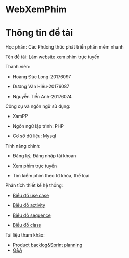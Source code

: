 # WebXemPhim
# Thông tin đề tài
Học phần: Các Phương thức phát triển phần mềm nhanh

Tên đề tài: Làm website xem phim trực tuyến

Thành viên:

- Hoàng Đức Long-20176097

- Dương Văn Hiếu-20176087

- Nguyễn Tiến Anh-20176074

Công cụ và ngôn ngữ sử dụng: 

- XamPP

- Ngôn ngữ lập trình: PHP

- Cơ sở dữ liệu: Mysql

Tính năng chính:

- Đăng ký, Đăng nhập tài khoản

- Xem phim trực tuyến

- Tìm kiếm phim theo từ khóa, thể loại

Phân tích thiết kế hệ thống:

- [Biểu đồ use case](https://github.com/TienAnh0802/WebXemPhim/tree/master/use-case%20draft)

- [Biểu đồ activity](https://github.com/TienAnh0802/WebXemPhim/tree/master/Activity%20Diagram)

- [Biểu đồ sequence](https://github.com/TienAnh0802/WebXemPhim/tree/master/Sequence%20diagram)

- [Biểu đồ class](https://github.com/TienAnh0802/WebXemPhim/tree/master/Class%20diagram)

Tài liệu tham khảo:

- [Product backlog&Sprint planning](https://docs.google.com/spreadsheets/d/16i-ogMAvyHw0cUPDh8gvjOZuRrhflfdbSUoPXctM2mM/edit#gid=0)
- [Q&A](https://drive.google.com/open?id=1mtWweQX9rc9au-i_Ix3SnW4coITNS6KJciskskiBOD0)
